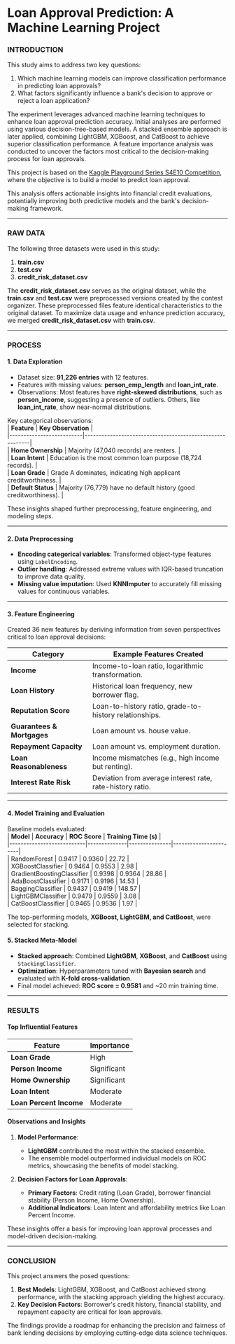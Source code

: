 # Loan Approval Prediction: A Machine Learning Project  

### **INTRODUCTION**  
This study aims to address two key questions:  
1. Which machine learning models can improve classification performance in predicting loan approvals?  
2. What factors significantly influence a bank's decision to approve or reject a loan application?  

The experiment leverages advanced machine learning techniques to enhance loan approval prediction accuracy. Initial analyses are performed using various decision-tree-based models. A stacked ensemble approach is later applied, combining LightGBM, XGBoost, and CatBoost to achieve superior classification performance. A feature importance analysis was conducted to uncover the factors most critical to the decision-making process for loan approvals.  

This project is based on the [Kaggle Playground Series S4E10 Competition](https://www.kaggle.com/competitions/playground-series-s4e10/data?select=test.csv), where the objective is to build a model to predict loan approval.

This analysis offers actionable insights into financial credit evaluations, potentially improving both predictive models and the bank's decision-making framework.

---

### **RAW DATA**  
The following three datasets were used in this study:  
1. **train.csv**  
2. **test.csv**  
3. **credit_risk_dataset.csv**  

The **credit_risk_dataset.csv** serves as the original dataset, while the **train.csv** and **test.csv** were preprocessed versions created by the contest organizer. These preprocessed files feature identical characteristics to the original dataset. To maximize data usage and enhance prediction accuracy, we merged **credit_risk_dataset.csv** with **train.csv**.  

---

### **PROCESS**  

#### **1. Data Exploration**  
- Dataset size: **91,226 entries** with 12 features.  
- Features with missing values: **person_emp_length** and **loan_int_rate**.  
- Observations: Most features have **right-skewed distributions**, such as **person_income**, suggesting a presence of outliers. Others, like **loan_int_rate**, show near-normal distributions.  

Key categorical observations:  
| **Feature**             | **Key Observation**                                       |  
|--------------------------|----------------------------------------------------------|  
| **Home Ownership**       | Majority (47,040 records) are renters.                   |  
| **Loan Intent**          | Education is the most common loan purpose (18,724 records). |  
| **Loan Grade**           | Grade A dominates, indicating high applicant creditworthiness. |  
| **Default Status**       | Majority (76,779) have no default history (good creditworthiness). |  

These insights shaped further preprocessing, feature engineering, and modeling steps.

---

#### **2. Data Preprocessing**  
- **Encoding categorical variables**: Transformed object-type features using `LabelEncoding`.  
- **Outlier handling**: Addressed extreme values with IQR-based truncation to improve data quality.  
- **Missing value imputation**: Used **KNNImputer** to accurately fill missing values for continuous variables.  

---

#### **3. Feature Engineering**  
Created 36 new features by deriving information from seven perspectives critical to loan approval decisions:  

| **Category**                 | **Example Features Created**                         |  
|------------------------------|-----------------------------------------------------|  
| **Income**                   | Income-to-loan ratio, logarithmic transformation.   |  
| **Loan History**             | Historical loan frequency, new borrower flag.       |  
| **Reputation Score**         | Loan-to-history ratio, grade-to-history relationships. |  
| **Guarantees & Mortgages**   | Loan amount vs. house value.                        |  
| **Repayment Capacity**       | Loan amount vs. employment duration.                |  
| **Loan Reasonableness**      | Income mismatches (e.g., high income but renting).  |  
| **Interest Rate Risk**       | Deviation from average interest rate, rate-history ratio. |  

---

#### **4. Model Training and Evaluation**  
Baseline models evaluated:  
| **Model**                 | **Accuracy** | **ROC Score** | **Training Time (s)** |  
|---------------------------|--------------|---------------|-----------------------|  
| RandomForest              | 0.9417       | 0.9360        | 22.72                |  
| XGBoostClassifier         | 0.9464       | 0.9553        | 2.98                 |  
| GradientBoostingClassifier | 0.9398       | 0.9364        | 28.86                |  
| AdaBoostClassifier        | 0.9171       | 0.9196        | 14.53                |  
| BaggingClassifier         | 0.9437       | 0.9419        | 148.57               |  
| LightGBMClassifier        | 0.9479       | 0.9559        | 3.08                 |  
| CatBoostClassifier        | 0.9465       | 0.9536        | 1.97                 |  

The top-performing models, **XGBoost, LightGBM, and CatBoost**, were selected for stacking.  

#### **5. Stacked Meta-Model**  
- **Stacked approach**: Combined **LightGBM**, **XGBoost**, and **CatBoost** using `StackingClassifier`.  
- **Optimization**: Hyperparameters tuned with **Bayesian search** and evaluated with **K-fold cross-validation**.  
- Final model achieved: **ROC score = 0.9581** and ~20 min training time.  

---

### **RESULTS**  

#### Top Influential Features  
| **Feature**             | **Importance** |  
|--------------------------|----------------|  
| **Loan Grade**           | High           |  
| **Person Income**        | Significant    |  
| **Home Ownership**       | Significant    |  
| **Loan Intent**          | Moderate       |  
| **Loan Percent Income**  | Moderate       |  

#### Observations and Insights  
1. **Model Performance**:  
    - **LightGBM** contributed the most within the stacked ensemble.  
    - The ensemble model outperformed individual models on ROC metrics, showcasing the benefits of model stacking.  

2. **Decision Factors for Loan Approvals**:  
    - **Primary Factors**: Credit rating (Loan Grade), borrower financial stability (Person Income, Home Ownership).  
    - **Additional Indicators**: Loan Intent and affordability metrics like Loan Percent Income.  

These insights offer a basis for improving loan approval processes and model-driven decision-making.  

---

### **CONCLUSION**  

This project answers the posed questions:  
1. **Best Models**: LightGBM, XGBoost, and CatBoost achieved strong performance, with the stacking approach yielding the highest accuracy.  
2. **Key Decision Factors**: Borrower's credit history, financial stability, and repayment capacity are critical for loan approvals.  

The findings provide a roadmap for enhancing the precision and fairness of bank lending decisions by employing cutting-edge data science techniques.
